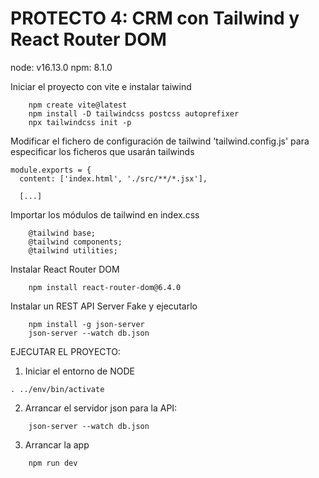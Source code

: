 PROTECTO 4: CRM con Tailwind y React Router DOM
===============================================

node: v16.13.0
npm: 8.1.0


Iniciar el proyecto con vite e instalar taiwind

```
    npm create vite@latest
    npm install -D tailwindcss postcss autoprefixer
    npx tailwindcss init -p
```

Modificar el fichero de configuración de tailwind 'tailwind.config.js' para especificar los ficheros que usarán tailwinds

```
module.exports = {
  content: ['index.html', './src/**/*.jsx'],

  [...]

```

Importar los módulos de tailwind en index.css

```
    @tailwind base;
    @tailwind components;
    @tailwind utilities;
```

Instalar React Router DOM

```
    npm install react-router-dom@6.4.0

```


Instalar un REST API Server Fake y ejecutarlo
```
    npm install -g json-server
    json-server --watch db.json
```




EJECUTAR EL PROYECTO:


1. Iniciar el entorno de NODE

```
. ../env/bin/activate
```


2. Arrancar el servidor json para la API:
```
    json-server --watch db.json
```


3. Arrancar la app
```
    npm run dev
```